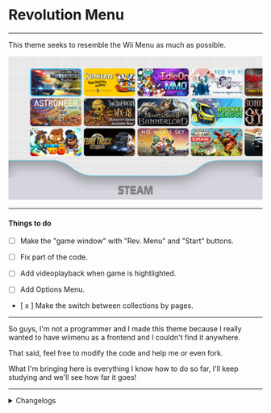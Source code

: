 # Revolution Menu

---

This theme seeks to resemble the Wii Menu as much as possible.

![print](screenshots/2.png)

---

#### Things to do

- [ ] Make the "game window" with "Rev. Menu" and "Start" buttons.

- [ ] Fix part of the code.

- [ ] Add videoplayback when game is hightlighted.

- [ ] Add Options Menu.

- [ x ] Make the switch between collections by pages.

---

So guys, I'm not a programmer and I made this theme because I really wanted to have wiimenu as a frontend and I couldn't find it anywhere.

That said, feel free to modify the code and help me or even fork. 

What I'm bringing here is everything I know how to do so far, I'll keep studying and we'll see how far it goes!

---

<details>
    <summary>Changelogs</summary>

## 0.1.3

```
1. Changed some soundeffects
2. Fixed the bottonbar image issue
3. Collections(consoles) now can be changed using page keys (default on keyboard is 'q' and 'e')
```

## 0.1.2

```
1. Changed somethings in code to fix scaling issues.
2. Changed the bottom image from .svg to .png
```
</details>
